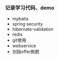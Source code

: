 ### 记录学习代码、demo
- mybatis
- spring security
- hibernate-validation
- redis
- git使用
- webservice
- 剑指offer刷题